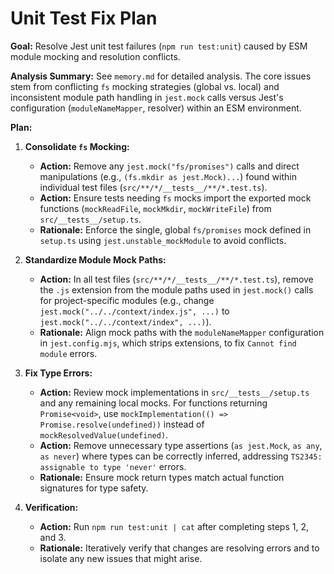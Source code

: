 # Unit Test Fix Plan

**Goal:** Resolve Jest unit test failures (`npm run test:unit`) caused by ESM module mocking and resolution conflicts.

**Analysis Summary:** See `memory.md` for detailed analysis. The core issues stem from conflicting `fs` mocking strategies (global vs. local) and inconsistent module path handling in `jest.mock` calls versus Jest's configuration (`moduleNameMapper`, resolver) within an ESM environment.

**Plan:**

1.  **Consolidate `fs` Mocking:**

    - **Action:** Remove any `jest.mock("fs/promises")` calls and direct manipulations (e.g., `(fs.mkdir as jest.Mock)...`) found within individual test files (`src/**/*/__tests__/**/*.test.ts`).
    - **Action:** Ensure tests needing `fs` mocks import the exported mock functions (`mockReadFile`, `mockMkdir`, `mockWriteFile`) from `src/__tests__/setup.ts`.
    - **Rationale:** Enforce the single, global `fs/promises` mock defined in `setup.ts` using `jest.unstable_mockModule` to avoid conflicts.

2.  **Standardize Module Mock Paths:**

    - **Action:** In all test files (`src/**/*/__tests__/**/*.test.ts`), remove the `.js` extension from the module paths used in `jest.mock()` calls for project-specific modules (e.g., change `jest.mock("../../context/index.js", ...)` to `jest.mock("../../context/index", ...)`).
    - **Rationale:** Align mock paths with the `moduleNameMapper` configuration in `jest.config.mjs`, which strips extensions, to fix `Cannot find module` errors.

3.  **Fix Type Errors:**

    - **Action:** Review mock implementations in `src/__tests__/setup.ts` and any remaining local mocks. For functions returning `Promise<void>`, use `mockImplementation(() => Promise.resolve(undefined))` instead of `mockResolvedValue(undefined)`.
    - **Action:** Remove unnecessary type assertions (`as jest.Mock`, `as any`, `as never`) where types can be correctly inferred, addressing `TS2345: assignable to type 'never'` errors.
    - **Rationale:** Ensure mock return types match actual function signatures for type safety.

4.  **Verification:**
    - **Action:** Run `npm run test:unit | cat` after completing steps 1, 2, and 3.
    - **Rationale:** Iteratively verify that changes are resolving errors and to isolate any new issues that might arise.
